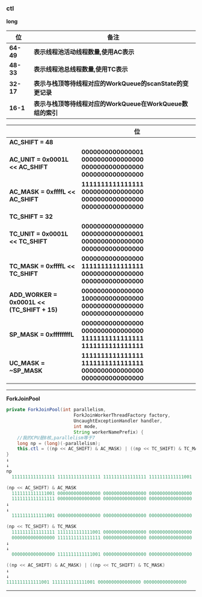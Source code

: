 ### ctl

**long**

| **位**    | **备注**                                                   |
| --------- | ---------------------------------------------------------- |
| **64-49** | **表示线程池活动线程数量,使用AC表示**                      |
| **48-33** | **表示线程池总线程数量,使用TC表示**                        |
| **32-17** | **表示与栈顶等待线程对应的WorkQueue的scanState的变更记录** |
| **16-1**  | **表示与栈顶等待线程对应的WorkQueue在WorkQueue数组的索引** |

|                                             | **位**                                                       |
| ------------------------------------------- | ------------------------------------------------------------ |
| **AC_SHIFT = 48**                           |                                                              |
| **AC_UNIT = 0x0001L << AC_SHIFT**           | **0000000000000001 0000000000000000 0000000000000000 0000000000000000** |
| **AC_MASK = 0xffffL << AC_SHIFT**           | **1111111111111111 0000000000000000 0000000000000000 0000000000000000** |
| **TC_SHIFT = 32**                           |                                                              |
| **TC_UNIT = 0x0001L << TC_SHIFT**           | **0000000000000000 0000000000000001 0000000000000000 0000000000000000** |
| **TC_MASK    = 0xffffL << TC_SHIFT**        | **0000000000000000 1111111111111111 0000000000000000 0000000000000000** |
| **ADD_WORKER = 0x0001L << (TC_SHIFT + 15)** | **0000000000000000 1000000000000000 0000000000000000 0000000000000000** |
| **SP_MASK    = 0xffffffffL**                | **0000000000000000 0000000000000000 1111111111111111 1111111111111111** |
| **UC_MASK    = ~SP_MASK**                   | **1111111111111111 1111111111111111 0000000000000000 0000000000000000** |

---

**ForkJoinPool**

```java
private ForkJoinPool(int parallelism,
                         ForkJoinWorkerThreadFactory factory,
                         UncaughtExceptionHandler handler,
                         int mode,
                         String workerNamePrefix) {
	//我的CPU是8核,parallelism等于7
	long np = (long)(-parallelism);
	this.ctl = ((np << AC_SHIFT) & AC_MASK) | ((np << TC_SHIFT) & TC_MASK);
}
↓
↓
np
  1111111111111111 1111111111111111 1111111111111111 1111111111111001

(np << AC_SHIFT) & AC_MASK
  1111111111111001 0000000000000000 0000000000000000 0000000000000000
  1111111111111111 0000000000000000 0000000000000000 0000000000000000
↓
↓
  1111111111111001 0000000000000000 0000000000000000 0000000000000000

(np << TC_SHIFT) & TC_MASK
  1111111111111111 1111111111111001 0000000000000000 0000000000000000
  0000000000000000 1111111111111111 0000000000000000 0000000000000000
↓
↓
  0000000000000000 1111111111111001 0000000000000000 0000000000000000

((np << AC_SHIFT) & AC_MASK) | ((np << TC_SHIFT) & TC_MASK)
↓
↓
1111111111111001 1111111111111001 0000000000000000 0000000000000000
```

---

